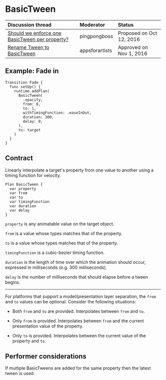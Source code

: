 # BasicTween

| Discussion thread | Moderator | Status |
|:------------------|:-------|:-------|
| [Should we enforce one BasicTween per property?](https://github.com/material-motion/material-motion-family-tween-android/issues/6) | pingpongboss | Proposed on Oct 12, 2016 |
| [Rename Tween to BasicTween](https://groups.google.com/forum/#!topic/material-motion/fmk3ApBolkM) | appsforartists | Approved on Nov 1, 2016 |

## Example: Fade in

```
Transition Fade {
  func setUp() {
    runtime.addPlan(
      BasicTween(
        .opacity, 
        from: 0, 
        to: 1, 
        withTimingFunction: .easeInOut, 
        duration: 300, 
        delay: 0,
      ), 
      to: target
    )
  }
}
```

## Contract

Linearly interpolate a target's property from one value to another using a timing function for velocity.

```
Plan BasicTween {
  var property
  var from
  var to
  var timingFunction
  var duration
  var delay
}
```

`property` is any animatable value on the target object.

`from` is a value whose types matches that of the property.

`to` is a value whose types matches that of the property.

`timingFunction` is a cubic-bezier timing function.

`duration` is the length of time over which the animation should occur, expressed in milliseconds (e.g. 300 milliseconds).

`delay` is the number of milliseconds that should elapse before a tween begins.

-----

For platforms that support a model/presentation layer separation, the `from` and `to` values can be optional. Consider the following situations:

* Both `from` and `to` are provided. Interpolates between `from` and `to`.

* Only `from` is provided. Interpolates between `from` and the current presentation value of the property.

* Only `to` is provided. Interpolates between the current value of the property and `to`.

## Performer considerations

If multiple BasicTweens are added for the same property then the latest tween is used.

